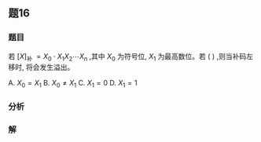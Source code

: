 ## 题16
### 题目
若 ${\left\lbrack X\right\rbrack }_{\text{补 }} = {X}_{0} \cdot {X}_{1}{X}_{2}\cdots {X}_{n}$ ,其中 ${X}_{0}$ 为符号位, ${X}_{1}$ 为最高数位。若 ( ) ,则当补码左移时, 将会发生溢出。

A. ${X}_{0} = {X}_{1}$ B. ${X}_{0} \neq {X}_{1}$ C. ${X}_{1} = 0$ D. ${X}_{1} = 1$
### 分析

### 解
